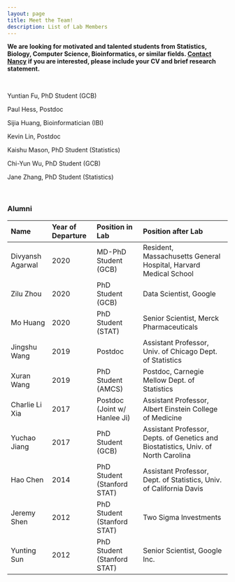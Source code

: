 ```yaml
---
layout: page
title: Meet the Team!
description: List of Lab Members
---
```


**We are looking for motivated and talented students from Statistics, Biology, Computer Science, Bioinformatics, or similar fields.  [Contact Nancy](mailto:nzh@wharton.upenn.edu) if you are interested, please include your CV and brief research statement.**


<br/>

Yuntian Fu, PhD Student (GCB)

Paul Hess, Postdoc

Sijia Huang, Bioinformatician (IBI)

Kevin Lin, Postdoc

Kaishu Mason, PhD Student (Statistics)

Chi-Yun Wu, PhD Student (GCB)

Jane Zhang, PhD Student (Statistics)


<br/>

### Alumni

Name | Year of Departure | Position in Lab | Position after Lab
:----|:------------------|:----------------|:------------------
Divyansh Agarwal | 2020 | MD-PhD Student (GCB)|Resident, Massachusetts General Hospital, Harvard Medical School
Zilu Zhou | 2020 | PhD Student (GCB) | Data Scientist, Google
Mo Huang | 2020 | PhD Student (STAT) | Senior Scientist, Merck Pharmaceuticals
Jingshu Wang | 2019 | Postdoc | Assistant Professor, Univ. of Chicago Dept. of Statistics
Xuran Wang | 2019 | PhD Student (AMCS) | Postdoc, Carnegie Mellow Dept. of Statistics
Charlie Li Xia | 2017 | Postdoc (Joint w/ Hanlee Ji) | Assistant Professor, Albert Einstein College of Medicine
Yuchao Jiang | 2017 | PhD Student (GCB) | Assistant Professor, Depts. of Genetics and Biostatistics, Univ. of North Carolina
Hao Chen | 2014 | PhD Student (Stanford STAT) | Assistant Professor, Dept. of Statistics, Univ. of California Davis
Jeremy Shen | 2012 | PhD Student (Stanford STAT) | Two Sigma Investments
Yunting Sun |2012 | PhD Student (Stanford STAT) | Senior Scientist, Google Inc.
